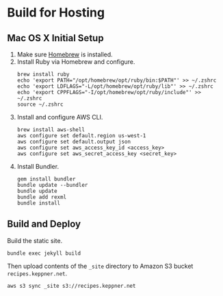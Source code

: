 # Build for Hosting

## Mac OS X Initial Setup

1. Make sure [Homebrew](https://brew.sh/) is installed.
1. Install Ruby via Homebrew and configure.
    ```
    brew install ruby
    echo 'export PATH="/opt/homebrew/opt/ruby/bin:$PATH"' >> ~/.zshrc
    echo 'export LDFLAGS="-L/opt/homebrew/opt/ruby/lib"' >> ~/.zshrc
    echo 'export CPPFLAGS="-I/opt/homebrew/opt/ruby/include"' >> ~/.zshrc
    source ~/.zshrc
    ```
1. Install and configure AWS CLI.
    ```
    brew install aws-shell
    aws configure set default.region us-west-1
    aws configure set default.output json
    aws configure set aws_access_key_id <access_key>
    aws configure set aws_secret_access_key <secret_key>
    ```
1. Install Bundler.
    ```
    gem install bundler
    bundle update --bundler
    bundle update
    bundle add rexml
    bundle install
    ```

## Build and Deploy

Build the static site.

```
bundle exec jekyll build
```

Then upload contents of the `_site` directory to Amazon S3 bucket `recipes.keppner.net`.

```
aws s3 sync _site s3://recipes.keppner.net
```
